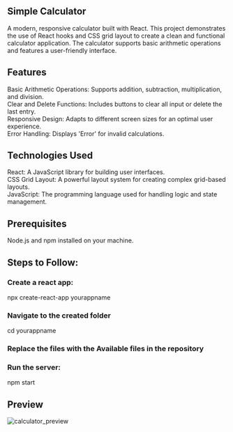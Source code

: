 ## Simple Calculator
A modern, responsive calculator built with React. This project demonstrates the use of React hooks and CSS grid layout to create a clean and functional calculator application. The calculator supports basic arithmetic operations and features a user-friendly interface.

## Features
Basic Arithmetic Operations: Supports addition, subtraction, multiplication, and division.\
Clear and Delete Functions: Includes buttons to clear all input or delete the last entry.\
Responsive Design: Adapts to different screen sizes for an optimal user experience.\
Error Handling: Displays 'Error' for invalid calculations.
## Technologies Used
React: A JavaScript library for building user interfaces.\
CSS Grid Layout: A powerful layout system for creating complex grid-based layouts.\
JavaScript: The programming language used for handling logic and state management.

## Prerequisites
Node.js and npm installed on your machine.
## Steps to Follow:
### Create a react app:
npx create-react-app yourappname
### Navigate to the created folder
cd yourappname
### Replace the files with the Available files in the repository
### Run the server:
npm start
## Preview
![calculator_preview](https://github.com/user-attachments/assets/1bf56c84-9ecc-4f22-9c7c-f7b44d1ee1e5)

